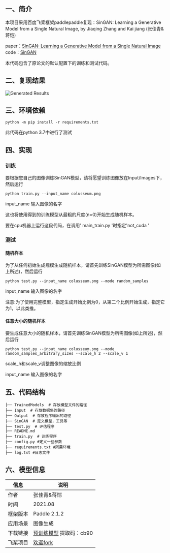 ## 一、简介
本项目采用百度飞桨框架paddlepaddle复现：SinGAN: Learning a Generative Model from a Single Natural Image, by Jiaqing Zhang and Kai jiang (张佳青&蒋恺)


paper：[SinGAN: Learning a Generative Model from a Single Natural Image](https://paperswithcode.com/paper/singan-learning-a-generative-model-from-a)
code：[SinGAN](https://github.com/tamarott/SinGAN)

本代码包含了原论文的默认配置下的训练和测试代码。

## 二、复现结果

![Generated Results](https://github.com/icey-zhang/paddle_SinGAN/blob/main/result.png)

## 三、环境依赖

```
python -m pip install -r requirements.txt
```

此代码在python 3.7中进行了测试

## 四、实现

### 训练

要根据您自己的图像训练SinGAN模型，请将愿望训练图像放在Input/Images下，然后运行  
 
```
python train.py --input_name colusseum.png  
``` 
 
input_name 输入图像的名字

这也将使用得到的训练模型从最粗的尺度(n=0)开始生成随机样本。  

要在cpu机器上运行这段代码，在调用' main_train.py '时指定'not_cuda '


### 测试

#### 随机样本 

为了从任何初始生成规模生成随机样本，请首先训练SinGAN模型为所需图像(如上所述)，然后运行  
 
```
python test.py --input_name colusseum.png --mode random_samples
```
 
input_name 输入图像的名字

注意:为了使用完整模型，指定生成开始比例为0，从第二个比例开始生成，指定它为1，以此类推。 

 
#### 任意大小的随机样本

要生成任意大小的随机样本，请首先训练SinGAN模型为所需图像(如上所述)，然后运行  
 
```
python test.py --input_name colusseum.png --mode random_samples_arbitrary_sizes --scale_h 2 --scale_v 1
```

scale_h和scale_v调整图像的缩放比例

input_name 输入图像的名字


## 五、代码结构


```
├── TrainedModels  # 存放模型文件的路径
├── Input  # 存放数据集的路径
├── Output  # 存放程序输出的路径
├── SinGAN  # 定义模型，工具等
├── test.py  # 评估程序
├── README.md
├── train.py  # 训练程序
├── config.py #定义一些参数
├── requirements.txt #所需环境
├── log.txt #日志文件
```

## 六、模型信息

|  信息   |  说明 |
|  ----  |  ----  |
| 作者 | 张佳青&蒋恺 |
| 时间 | 2021.08 |
| 框架版本 | Paddle 2.1.2 |
| 应用场景 | 图像生成 |
| 下载链接 | [预训练模型](https://pan.baidu.com/s/1xnP37NWVCHkzhnaDj3ug0g) 提取码：cb90 |
| 飞桨项目 | [欢迎fork](https://aistudio.baidu.com/aistudio/projectdetail/2285122?shared=1)
